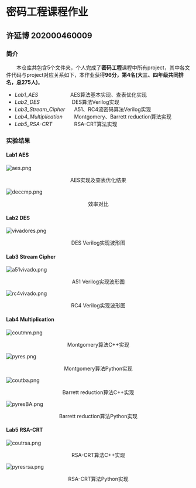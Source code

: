 # 密码工程课程作业
##  许延博  202000460009
### 简介
&emsp;&emsp;本仓库共包含5个文件夹，个人完成了**密码工程**课程中所有project，其中各文件代码与project对应关系如下，本作业获得**96分，第4名(大三、四年级共同排名，总275人)**。


*  *Lab1_AES* &emsp;&emsp;&emsp;&emsp;&emsp;&emsp;AES算法基本实现、查表优化实现
*  *Lab2_DES* &emsp;&emsp;&emsp;&emsp;&emsp;&emsp;DES算法Verilog实现
*  *Lab3_Stream_Cipher* &ensp;&emsp;A51、RC4流密码算法Verilog实现
*  *Lab4_Multiplication* &emsp;&emsp;Montgomery、Barrett reduction算法实现
*  *Lab5_RSA-CRT* &emsp;&emsp;&emsp;&emsp;RSA-CRT算法实现

### 实验结果

#### Lab1 AES

![aes.png](https://s2.loli.net/2023/04/17/4JwH5hcRKVkizNQ.png)
<p align="center">AES实现及查表优化结果</p>



![deccmp.png](https://s2.loli.net/2023/04/17/wDI78s5RHkFlnvb.png)
<p align="center">效率对比</p>



#### Lab2 DES

![vivadores.png](https://s2.loli.net/2023/04/17/dThzarR8HDWfGmc.png)
<p align="center">DES Verilog实现波形图</p>


#### Lab3 Stream Cipher

![a51vivado.png](https://s2.loli.net/2023/04/17/pWEzQgdHumvrZTt.png)
<p align="center">A51 Verilog实现波形图</p>

![rc4vivado.png](https://s2.loli.net/2023/04/17/AIh3KfauZdY8qcr.png)
<p align="center">RC4 Verilog实现波形图</p>


#### Lab4 Multiplication

![coutmm.png](https://s2.loli.net/2023/04/17/LqpK2ZlI1TWSueF.png)
<p align="center">Montgomery算法C++实现</p>

![pyres.png](https://s2.loli.net/2023/04/17/hygbZRoGen5IaCf.png)
<p align="center">Montgomery算法Python实现</p>

![coutba.png](https://s2.loli.net/2023/04/17/yJWULeRiwzOb6rg.png)
<p align="center">Barrett reduction算法C++实现</p>

![pyresBA.png](https://s2.loli.net/2023/04/17/u75qkQE3J2peaMr.png)
<p align="center">Barrett reduction算法Python实现</p>

#### Lab5 RSA-CRT

![coutrsa.png](https://s2.loli.net/2023/04/17/uU6Tv7KSdL9Ht8B.png)
<p align="center">RSA-CRT算法C++实现</p>

![pyresrsa.png](https://s2.loli.net/2023/04/17/bAYD84EvWmBP5UV.png)
<p align="center">RSA-CRT算法Python实现</p>
